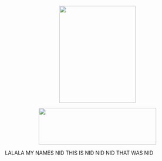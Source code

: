 <p align="center">
  <img width="208" height="265" src="https://files.catbox.moe/r46ivk.png">
</p>

<p align="center">
  <img width="320" height="100" src="https://spotify-github-profile.kittinanx.com/api/view?uid=mhx3obk47u7fomxlkrbs95dvq&cover_image=true&theme=novatorem&show_offline=false&background_color=555f53&interchange=false&bar_color=6bb36b&bar_color_cover=false)](https://github.com/kittinan/spotify-github-profile)">

LALALA MY NAMES NID THIS IS NID NID NID THAT WAS NID
